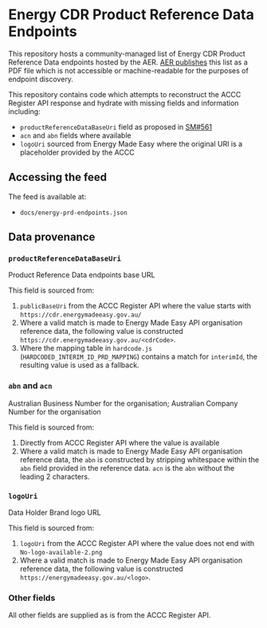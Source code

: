 # Energy CDR Product Reference Data Endpoints

This repository hosts a community-managed list of Energy CDR Product Reference Data endpoints hosted by the AER.  [AER publishes](https://www.aer.gov.au/consumers/energy-product-reference-data) this list as a PDF file which is not accessible or machine-readable for the purposes of endpoint discovery.

This repository contains code which attempts to reconstruct the ACCC Register API response and hydrate with missing fields and information including:

* `productReferenceDataBaseUri` field as proposed in [SM#561](https://github.com/ConsumerDataStandardsAustralia/standards-maintenance/issues/561)
* `acn` and `abn` fields where available
* `logoUri` sourced from Energy Made Easy where the original URI is a placeholder provided by the ACCC

## Accessing the feed

The feed is available at:

* `docs/energy-prd-endpoints.json`

## Data provenance

### `productReferenceDataBaseUri`

Product Reference Data endpoints base URL

This field is sourced from:

1. `publicBaseUri` from the ACCC Register API where the value starts with `https://cdr.energymadeeasy.gov.au/`
2. Where a valid match is made to Energy Made Easy API organisation reference data, the following value is constructed `https://cdr.energymadeeasy.gov.au/<cdrCode>`.
3. Where the mapping table in `hardcode.js` (`HARDCODED_INTERIM_ID_PRD_MAPPING`) contains a match for `interimId`, the resulting value is used as a fallback.

### `abn` and `acn`
Australian Business Number for the organisation;
Australian Company Number for the organisation


This field is sourced from:

1. Directly from ACCC Register API where the value is available
2. Where a valid match is made to Energy Made Easy API organisation reference data, the `abn` is constructed by stripping whitespace within the `abn` field provided in the reference data.  `acn` is the `abn` without the leading 2 characters.


### `logoUri`

Data Holder Brand logo URL

This field is sourced from:

1. `logoUri` from the ACCC Register API where the value does not end with `No-logo-available-2.png`
2. Where a valid match is made to Energy Made Easy API organisation reference data, the following value is constructed `https://energymadeeasy.gov.au/<logo>`.

### Other fields

All other fields are supplied as is from the ACCC Register API.